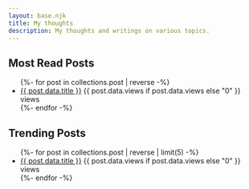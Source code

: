 ```yaml
---
layout: base.njk
title: My thoughts
description: My thoughts and writings on various topics.
---
```


<div class="blog-container">
  <section class="most-read">
    <h2>Most Read Posts</h2>
    <ul class="post-list">
    {%- for post in collections.post | reverse -%}
      <li>
        <a href="{{ post.url }}">{{ post.data.title }}</a>
        <span class="post-views">{{ post.data.views if post.data.views else "0" }} views</span>
      </li>
    {%- endfor -%}
    </ul>
  </section>

  <section class="trending">
    <h2>Trending Posts</h2>
    <ul class="post-list">
    {%- for post in collections.post | reverse | limit(5) -%}
      <li>
        <a href="{{ post.url }}">{{ post.data.title }}</a>
        <span class="post-views">{{ post.data.views if post.data.views else "0" }} views</span>
      </li>
    {%- endfor -%}
    </ul>
  </section>
</div>